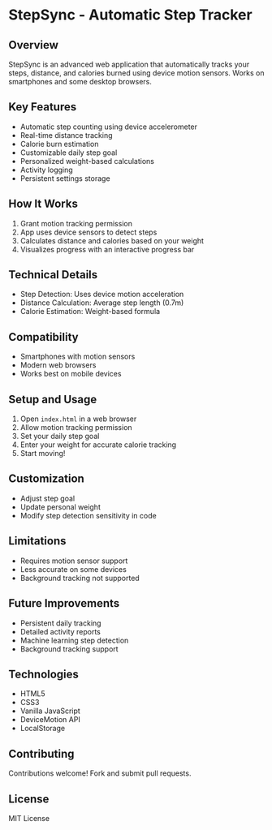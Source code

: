 # StepSync - Automatic Step Tracker

## Overview
StepSync is an advanced web application that automatically tracks your steps, distance, and calories burned using device motion sensors. Works on smartphones and some desktop browsers.

## Key Features
- Automatic step counting using device accelerometer
- Real-time distance tracking
- Calorie burn estimation
- Customizable daily step goal
- Personalized weight-based calculations
- Activity logging
- Persistent settings storage

## How It Works
1. Grant motion tracking permission
2. App uses device sensors to detect steps
3. Calculates distance and calories based on your weight
4. Visualizes progress with an interactive progress bar

## Technical Details
- Step Detection: Uses device motion acceleration
- Distance Calculation: Average step length (0.7m)
- Calorie Estimation: Weight-based formula

## Compatibility
- Smartphones with motion sensors
- Modern web browsers
- Works best on mobile devices

## Setup and Usage
1. Open `index.html` in a web browser
2. Allow motion tracking permission
3. Set your daily step goal
4. Enter your weight for accurate calorie tracking
5. Start moving!

## Customization
- Adjust step goal
- Update personal weight
- Modify step detection sensitivity in code

## Limitations
- Requires motion sensor support
- Less accurate on some devices
- Background tracking not supported

## Future Improvements
- Persistent daily tracking
- Detailed activity reports
- Machine learning step detection
- Background tracking support

## Technologies
- HTML5
- CSS3
- Vanilla JavaScript
- DeviceMotion API
- LocalStorage

## Contributing
Contributions welcome! Fork and submit pull requests.

## License
MIT License
